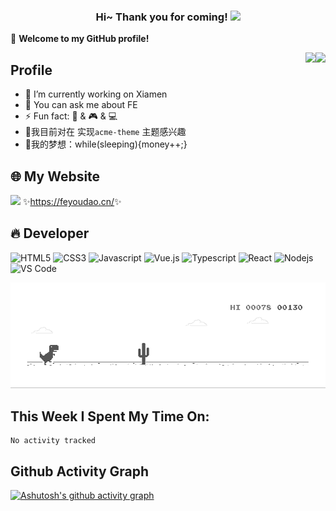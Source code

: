 <h3 align="center">
    Hi~ Thank you for coming!
    <img src="https://media.giphy.com/media/hvRJCLFzcasrR4ia7z/giphy.gif" width="25px">
</h3>

🎉 **Welcome to my GitHub profile!**

<a href="https://github.com/qqlcx5/">
  <img align="right" src="https://github-readme-stats.vercel.app/api?username=qqlcx5&theme=algolia&count_private=true&show_icons=true" />
</a>

<a href="https://github.com/qqlcx5/">
  <img align="right" src="https://github-readme-stats.vercel.app/api/top-langs/?username=qqlcx5&layout=compact" />
</a>

## Profile

- 🔭 I’m currently working on Xiamen
- 💬 You can ask me about FE
- ⚡ Fun fact: 🎵 & 🎮 & 💻  
- 👾我目前对在 实现`acme-theme` 主题感兴趣
- 🌭我的梦想：while(sleeping){money++;}

## 🌐 My Website

<img src="https://media.giphy.com/media/WUlplcMpOCEmTGBtBW/giphy.gif" width="30"> ✨<https://feyoudao.cn/>✨

## 🔥 Developer

![HTML5](https://img.shields.io/badge/-HTML5-E34F26?style=flat-square&logo=html5&logoColor=white)
![CSS3](https://img.shields.io/badge/-CSS3-1572B6?style=flat-square&logo=css3)
![Javascript](http://img.shields.io/badge/-Javascript-fcd400?style=flat-square&logo=javascript&logoColor=black)
![Vue.js](http://img.shields.io/badge/-Vue.js-41b883?style=flat-square&logo=vue.js&logoColor=white)
![Typescript](http://img.shields.io/badge/-Typescript-3178c6?style=flat-square&logo=typescript&logoColor=white)
![React](https://img.shields.io/badge/-React-61DAFB?style=flat-square&logo=react&logoColor=black)
![Nodejs](https://img.shields.io/badge/-Nodejs-339933?style=flat-square&logo=Node.js&logoColor=ffffff)
![VS Code](http://img.shields.io/badge/-VS%20Code-007ACC?style=flat-square&logo=visual-studio-code&logoColor=ffffff)

![Dino](https://raw.githubusercontent.com/praveenscience/praveenscience/master/dino.gif)

<!-- ## 🔥 My projects:

- [frontend](https://github.com/qqlcx5/frontend) - 存放网站文章项目
- [nutils-js](https://github.com/qqlcx5/nutils-js) - 🚀 开发一个模块化、高性能的 JavaScript 实用工具库。 -->
<!-- 
## My Blog Websites

- 1️⃣ Main(fast)：✨<https://feyoudao.cn/>✨
- 2️⃣ vercel Pages：✨<https://feyoudao.vercel.app/>✨
- 3️⃣ Gitee Pages：✨<https://qqlcx5.gitee.io/>✨
--- -->

## This Week I Spent My Time On:
<!--START_SECTION:waka-->

```text
No activity tracked
```

<!--END_SECTION:waka-->

 
## Github Activity Graph
[![Ashutosh's github activity graph](https://activity-graph.herokuapp.com/graph?username=qqlcx5&theme=react-dark&bg_color=d55978)](https://github.com/qqlcx5)
<!-- <details>
<summary>💫 更多 </summary>
</details> -->
